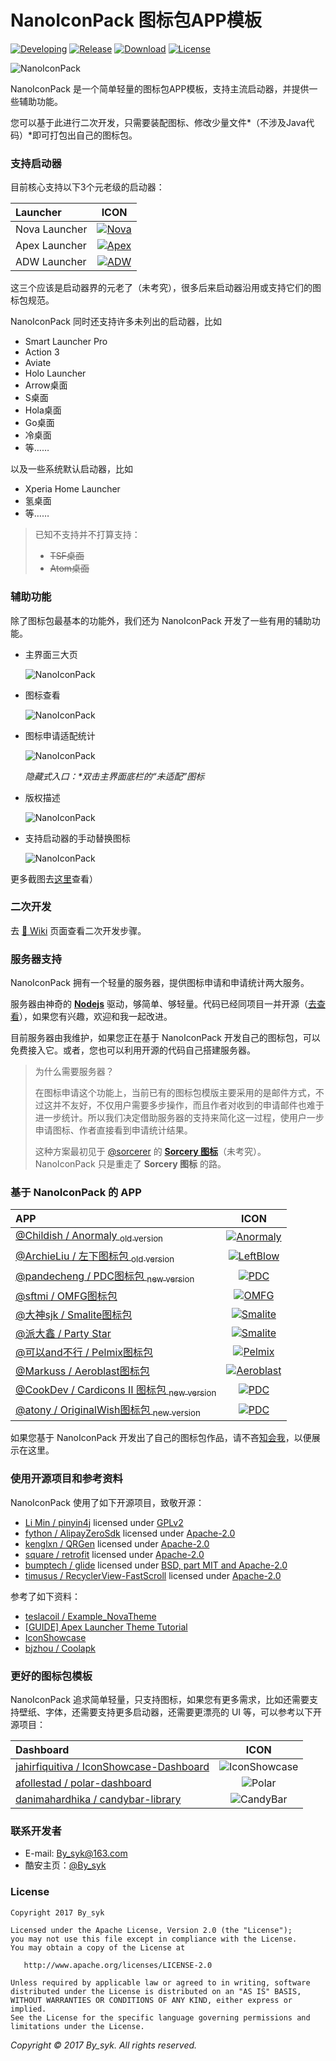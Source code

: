 # NanoIconPack 图标包APP模板

[![Developing](https://img.shields.io/badge/Developing-v2.0.0-green.svg)](art/CHANGELOG.txt)
[![Release](https://img.shields.io/badge/Release-v1.4.0-brightgreen.svg)](https://github.com/by-syk/NanoIconPack/releases/tag/1.4.0)
[![Download](https://img.shields.io/badge/Download-Sample%20APP-brightgreen.svg)](https://github.com/by-syk/NanoIconPack/raw/master/out/com.by_syk.nanoiconpack.sample_v2.0.0.6.nightly(17030400).apk)
[![License](https://img.shields.io/badge/License-Apache%202.0-yellowgreen.svg)](https://github.com/by-syk/NanoIconPack/blob/master/LICENSE)

![NanoIconPack](art/ic_launcher_nanoiconpack.png)


NanoIconPack 是一个简单轻量的图标包APP模板，支持主流启动器，并提供一些辅助功能。

您可以基于此进行二次开发，只需要装配图标、修改少量文件*（不涉及Java代码）*即可打包出自己的图标包。


### 支持启动器

目前核心支持以下3个元老级的启动器：

| Launcher | ICON |
| :---- | :----: |
| Nova Launcher | [![Nova](art/ic_launcher_nova.png)](http://www.coolapk.com/apk/com.teslacoilsw.launcher) |
| Apex Launcher | [![Apex](art/ic_launcher_apex.png)](http://www.coolapk.com/apk/com.anddoes.launcher) |
| ADW Launcher | [![ADW](art/ic_launcher_adw.png)](http://www.coolapk.com/apk/org.adw.launcher) |

这三个应该是启动器界的元老了（未考究），很多后来启动器沿用或支持它们的图标包规范。

NanoIconPack 同时还支持许多未列出的启动器，比如
+ Smart Launcher Pro
+ Action 3
+ Aviate
+ Holo Launcher
+ Arrow桌面
+ S桌面
+ Hola桌面
+ Go桌面
+ 冷桌面
+ 等……

以及一些系统默认启动器，比如
+ Xperia Home Launcher
+ 氢桌面
+ 等……

> 已知不支持并不打算支持：
> + ~~TSF桌面~~
> + ~~Atom桌面~~


### 辅助功能

除了图标包最基本的功能外，我们还为 NanoIconPack 开发了一些有用的辅助功能。

+ 主界面三大页
  
  ![NanoIconPack](art/show1.png)

+ 图标查看
  
  ![NanoIconPack](art/show2.png)
  
+ 图标申请适配统计

  ![NanoIconPack](art/show4.png)
  
  *隐藏式入口：\*双击主界面底栏的“未适配”图标*

+ 版权描述

  ![NanoIconPack](art/show5.png)
  
+ 支持启动器的手动替换图标

  ![NanoIconPack](art/show3.png)

更多截图去[这里](art/SCREENSHOTS.md)查看）


### 二次开发

去 [:book: Wiki](https://github.com/by-syk/NanoIconPack/wiki/%E4%BA%8C%E6%AC%A1%E5%BC%80%E5%8F%91%E6%AD%A5%E9%AA%A4) 页面查看二次开发步骤。


### 服务器支持

NanoIconPack 拥有一个轻量的服务器，提供图标申请和申请统计两大服务。

服务器由神奇的 **[Nodejs](https://nodejs.org/en/)** 驱动，够简单、够轻量。代码已经同项目一并开源（[去查看](https://github.com/by-syk/NanoIconPack/tree/master/server/nodejs)），如果您有兴趣，欢迎和我一起改进。

目前服务器由我维护，如果您正在基于 NanoIconPack 开发自己的图标包，可以免费接入它。或者，您也可以利用开源的代码自己搭建服务器。

> 为什么需要服务器？
>
> 在图标申请这个功能上，当前已有的图标包模版主要采用的是邮件方式，不过这并不友好，不仅用户需要多步操作，而且作者对收到的申请邮件也难于进一步统计。所以我们决定借助服务器的支持来简化这一过程，使用户一步申请图标、作者直接看到申请统计结果。
>
> 这种方案最初见于 [@sorcerer](http://www.coolapk.com/u/420016) 的 **[Sorcery 图标](http://www.coolapk.com/apk/com.sorcerer.sorcery.iconpack)**（未考究）。NanoIconPack 只是重走了 **Sorcery 图标** 的路。


### 基于 NanoIconPack 的 APP

| APP | ICON |
| :---- | :----: |
| [@Childish / Anormaly <sub>old version</sub>](http://www.coolapk.com/apk/com.childish.cooldog) | [![Anormaly](art/ic_launcher_anormaly.png)](http://www.coolapk.com/apk/com.childish.cooldog) |
| [@ArchieLiu / 左下图标包 <sub>old version</sub>](http://www.coolapk.com/apk/com.zuoxia.iconpack) | [![LeftBlow](art/ic_launcher_left_below.png)](http://www.coolapk.com/apk/com.zuoxia.iconpack) |
| [@pandecheng / PDC图标包 <sub>new version</sub>](http://www.coolapk.com/apk/com.pandecheng.iconpack) | [![PDC](art/ic_launcher_pdc.png)](http://www.coolapk.com/apk/com.pandecheng.iconpack) |
| [@sftmi / OMFG图标包](http://www.coolapk.com/apk/com.sftmi.iconpack.omfg) | [![OMFG](art/ic_launcher_omfg.png)](http://www.coolapk.com/apk/com.sftmi.iconpack.omfg) |
| [@大神sjk / Smalite图标包](http://www.coolapk.com/apk/com.sjk.smaliteiconpack) | [![Smalite](art/ic_launcher_smalite.png)](http://www.coolapk.com/apk/com.sjk.smaliteiconpack) |
| [@派大鑫 / Party Star](http://www.coolapk.com/apk/com.paidax.iconpack.partystar) | [![Smalite](art/ic_launcher_party_star.png)](http://www.coolapk.com/apk/com.paidax.iconpack.partystar) |
| [@可以and不行 / Pelmix图标包](http://www.coolapk.com/apk/com.edward.iconpack.pelmix) | [![Pelmix](art/ic_launcher_pelmix.png)](http://www.coolapk.com/apk/com.edward.iconpack.pelmix) |
| [@Markuss / Aeroblast图标包](http://www.coolapk.com/apk/com.markusslugia.iconpack.aeroblast) | [![Aeroblast](art/ic_launcher_aeroblast.png)](http://www.coolapk.com/apk/com.markusslugia.iconpack.aeroblast) |
| [@CookDev / Cardicons Ⅱ 图标包 <sub>new version</sub>](http://www.coolapk.com/apk/cookdev.iconpack.ii) | [![PDC](art/ic_launcher_cardicons.png)](http://www.coolapk.com/apk/cookdev.iconpack.ii) |
| [@atony / OriginalWish图标包 <sub>new version</sub>](http://www.coolapk.com/apk/com.atony.iconpack.originalwish) | [![PDC](art/ic_launcher_original_wish.png)](http://www.coolapk.com/apk/com.atony.iconpack.originalwish) |

如果您基于 NanoIconPack 开发出了自己的图标包作品，请不吝[知会我](#联系开发者)，以便展示在这里。


### 使用开源项目和参考资料

NanoIconPack 使用了如下开源项目，致敬开源：
+ [Li Min / pinyin4j](https://sourceforge.net/projects/pinyin4j/) licensed under [GPLv2](https://www.gnu.org/licenses/old-licenses/gpl-2.0.html)
+ [fython / AlipayZeroSdk](https://github.com/fython/AlipayZeroSdk) licensed under [Apache-2.0](http://www.apache.org/licenses/LICENSE-2.0)
+ [kenglxn / QRGen](https://github.com/kenglxn/QRGen) licensed under [Apache-2.0](http://www.apache.org/licenses/LICENSE-2.0)
+ [square / retrofit](https://github.com/square/retrofit) licensed under [Apache-2.0](http://www.apache.org/licenses/LICENSE-2.0)
+ [bumptech / glide](https://github.com/bumptech/glide) licensed under [BSD, part MIT and Apache-2.0](https://github.com/bumptech/glide/blob/master/LICENSE)
+ [timusus / RecyclerView-FastScroll](https://github.com/timusus/RecyclerView-FastScroll) licensed under [Apache-2.0](http://www.apache.org/licenses/LICENSE-2.0)

参考了如下资料：
+ [teslacoil / Example_NovaTheme](https://github.com/teslacoil/Example_NovaTheme)
+ [[GUIDE] Apex Launcher Theme Tutorial](https://forum.xda-developers.com/showthread.php?t=1649891)
+ [IconShowcase](https://github.com/jahirfiquitiva/IconShowcase)
+ [bjzhou / Coolapk](https://github.com/bjzhou/Coolapk)


### 更好的图标包模板

NanoIconPack 追求简单轻量，只支持图标，如果您有更多需求，比如还需要支持壁纸、字体，还需要支持更多启动器，还需要更漂亮的 UI 等，可以参考以下开源项目：

| Dashboard | ICON |
| :---- | :----: |
| [jahirfiquitiva / IconShowcase-Dashboard](https://github.com/jahirfiquitiva/IconShowcase-Dashboard) | ![IconShowcase](art/ic_launcher_iconshowcase.png) |
| [afollestad / polar-dashboard](https://github.com/afollestad/polar-dashboard) | ![Polar](art/ic_launcher_polar.png) |
| [danimahardhika / candybar-library](https://github.com/danimahardhika/candybar-library) | ![CandyBar](art/ic_launcher_candybar.png) |


### 联系开发者

+ E-mail: [By_syk@163.com](mailto:By_syk@163.com "By_syk")
+ 酷安主页：[@By_syk](http://www.coolapk.com/u/463675)


### License

    Copyright 2017 By_syk

    Licensed under the Apache License, Version 2.0 (the "License");
    you may not use this file except in compliance with the License.
    You may obtain a copy of the License at

       http://www.apache.org/licenses/LICENSE-2.0

    Unless required by applicable law or agreed to in writing, software
    distributed under the License is distributed on an "AS IS" BASIS,
    WITHOUT WARRANTIES OR CONDITIONS OF ANY KIND, either express or implied.
    See the License for the specific language governing permissions and
    limitations under the License.


*Copyright &#169; 2017 By_syk. All rights reserved.*